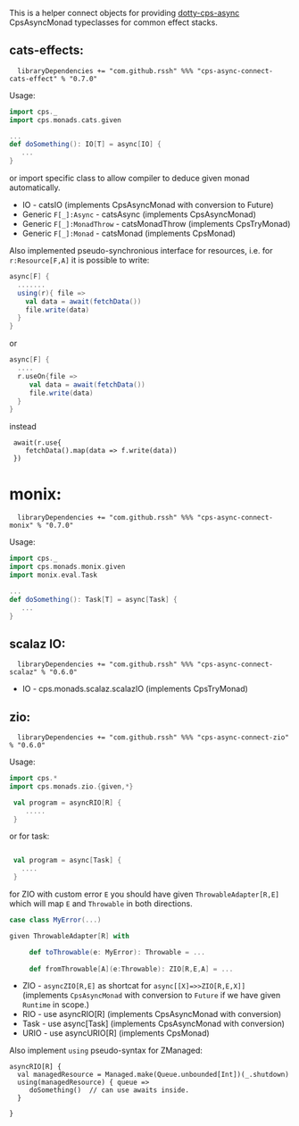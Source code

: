

 This is a helper connect objects for providing [dotty-cps-async](https://github.com/rssh/dotty-cps-async) CpsAsyncMonad typeclasses for common effect stacks.


## cats-effects:

```
  libraryDependencies += "com.github.rssh" %%% "cps-async-connect-cats-effect" % "0.7.0"  
```


Usage:

```scala
import cps._
import cps.monads.cats.given

...
def doSomething(): IO[T] = async[IO] {
   ...
}

```

 or import specific class to allow compiler to deduce given monad automatically.

  * IO  -  catsIO  (implements CpsAsyncMonad with conversion to Future)
  * Generic `F[_]:Async` - catsAsync (implements CpsAsyncMonad)
  * Generic `F[_]:MonadThrow` - catsMonadThrow (implements CpsTryMonad)
  * Generic `F[_]:Monad` - catsMonad (implements CpsMonad)

Also implemented pseudo-synchronious interface for resources, i.e. for `r:Resource[F,A]` it is possible to write:

```scala
async[F] {
  .......
  using(r){ file =>
    val data = await(fetchData())
    file.write(data)
  }
} 
```

or

```scala
async[F] {
  ....
  r.useOn{file =>
     val data = await(fetchData())
     file.write(data)
  }
}
```

instead

```
 await(r.use{
    fetchData().map(data => f.write(data))
 })  
```

# monix:

```
  libraryDependencies += "com.github.rssh" %%% "cps-async-connect-monix" % "0.7.0"  
```


Usage:

```scala
import cps._
import cps.monads.monix.given
import monix.eval.Task

...
def doSomething(): Task[T] = async[Task] {
   ...
}

```


## scalaz IO:

```
  libraryDependencies += "com.github.rssh" %%% "cps-async-connect-scalaz" % "0.6.0"  
```

  * IO - cps.monads.scalaz.scalazIO  (implements CpsTryMonad)


## zio:

```
  libraryDependencies += "com.github.rssh" %%% "cps-async-connect-zio" % "0.6.0"  
```

Usage:

```scala
import cps.*
import cps.monads.zio.{given,*}

 val program = asyncRIO[R] {
    .....
 }

```

or for task:

```scala

 val program = async[Task] {
   ....
 }


```

for ZIO with custom error `E` you should have given `ThrowableAdapter[R,E]` which will map `E` and `Throwable` in both directions.

```scala
case class MyError(...)

given ThrowableAdapter[R] with

     def toThrowable(e: MyError): Throwable = ...
        
     def fromThrowable[A](e:Throwable): ZIO[R,E,A] = ...

```


  * ZIO  -  `asyncZIO[R,E]` as shortcat for `async[[X]=>>ZIO[R,E,X]]` (implements `CpsAsyncMonad` with conversion to `Future` if we have given `Runtime` in scope.)
  * RIO  -  use asyncRIO[R]  (implements CpsAsyncMonad with conversion)
  * Task  -  use async[Task]  (implements CpsAsyncMonad with conversion)
  * URIO  -  use asyncURIO[R]  (implements CpsMonad)
  
Also implement `using` pseudo-syntax for ZManaged: 

```
asyncRIO[R] {
  val managedResource = Managed.make(Queue.unbounded[Int])(_.shutdown)
  using(managedResource) { queue =>
     doSomething()  // can use awaits inside.
  }

}
```


